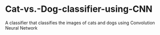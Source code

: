 # Cat-vs.-Dog-classifier-using-CNN
A classifier that classifies the images of cats and dogs using Convolution Neural Network
